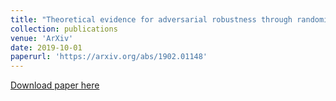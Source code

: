 ```yaml
---
title: "Theoretical evidence for adversarial robustness through randomization: the case of the Exponential family"
collection: publications
venue: 'ArXiv'
date: 2019-10-01
paperurl: 'https://arxiv.org/abs/1902.01148'
---
```

[Download paper here](https://arxiv.org/abs/1902.01148)
